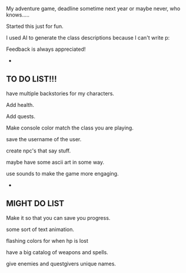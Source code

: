 My adventure game, deadline sometime next year or maybe never, who knows.....

Started this just for fun.

I used AI to generate the class descriptions because I can't write p:

Feedback is always appreciated!


-
TO DO LIST!!!
-

have multiple backstories for my characters.

                                  
Add health.

Add quests.

Make console color match the class you are playing.

save the username of the user.

create npc's that say stuff.

maybe have some ascii art in some way.

use sounds to make the game more engaging.


-
MIGHT DO LIST
-

Make it so that you can save you progress.

some sort of text animation.

flashing colors for when hp is lost

have a big catalog of weapons and spells.

give enemies and questgivers unique names.
